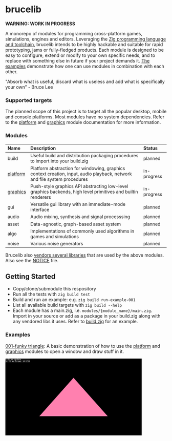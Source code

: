 # brucelib

**WARNING: WORK IN PROGRESS**

A monorepo of modules for programming cross-platform games, simulations, engines and editors. Leveraging the [Zig programming language and toolchain](https://ziglang.org/), brucelib intends to be highly hackable and suitable for rapid prototyping, jams or fully-fledged products. Each module is designed to be easy to configure, extend or modify to your own specific needs, and to replace with something else in future if your project demands it. [The examples](#examples) demonstrate how one can use modules in combination with each other.

"Absorb what is useful, discard what is useless and add what is specifically your own” - Bruce Lee


### Supported targets
The planned scope of this project is to target all the popular desktop, mobile and console platforms. Most modules have no system dependencies. Refer to the [platform](modules/platform/) and [graphics](modules/graphics) module documentation for more information.


### Modules
| Name | Description | Status |
| :--- | :---------- | :----- |
| build | Useful build and distribution packaging procedures to import into your build.zig | planned |
| [platform](modules/platform/) | Platform abstraction for windowing, graphics context creation, input, audio playback, network and file system procedures | in-progress |
| [graphics](modules/graphics/) | Push-style graphics API abstracting low-level graphics backends, high level primitives and builtin renderers | in-progress |
| gui | Versatile gui library with an immediate-mode interface | planned |
| audio | Audio mixing, synthesis and signal processsing | planned |
| asset | Data-agnostic, graph-based asset system | planned |
| algo | Implementations of commonly used algorithms in games and simulations | planned |
| noise | Various noise generators | planned |


Brucelib also [vendors several libraries](vendored/) that are used by the above modules. Also see the [NOTICE](NOTICE) file.


## Getting Started
- Copy/clone/submodule this respository
- Run all the tests with `zig build test`
- Build and run an example: e.g. `zig build run-example-001`
- List all available build targets with `zig build --help`
- Each module has a main.zig, i.e. `modules/{module_name}/main.zig`. Import in your source or add as a package in your build.zig along with any vendored libs it uses. Refer to [build.zig](build.zig) for an example.

### Examples

[001-funky triangle](examples/001_funky_triangle/): A basic demonstration of how to use the [platform](modules/platform/) and [graphics](modules/graphics) modules to open a window and draw stuff in it.

<img src="examples/001_funky_triangle/screencap.gif" height=240/>
